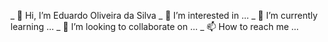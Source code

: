 _ 👋 Hi, I’m Eduardo Oliveira da Silva 
_ 👀 I’m interested in ...
_ 🌱 I’m currently learning ...
_ 💞️ I’m looking to collaborate on ...
_ 📫 How to reach me ...

<!---
Xgkgkdkxgdtistiiststististitisyisjljfg/Xgkgkdkxgdtistiiststististitisyisjljfg is a ✨ special ✨ repository because its `README.md` (this file) appears on your GitHub profile.
You can click the Preview link to take a look at your changes.
--->
